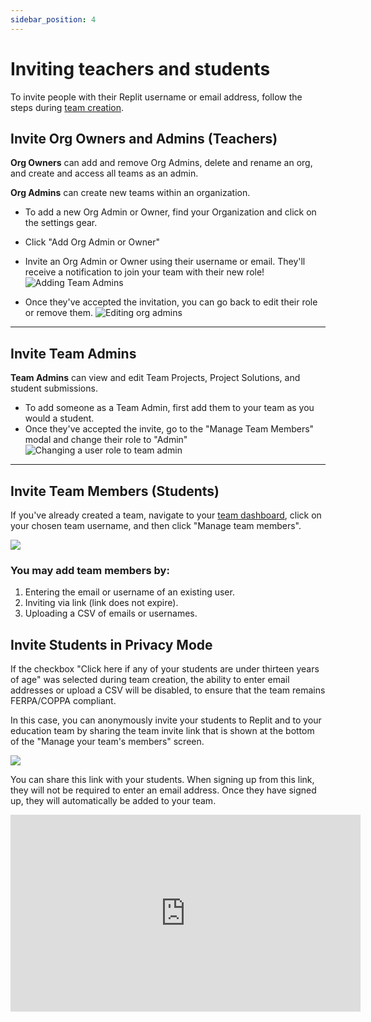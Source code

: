 ```yaml
---
sidebar_position: 4
---
```


# Inviting teachers and students

To invite people with their Replit username or email address, follow the steps during [team creation](/teams-edu/intro-teams-education).

## Invite Org Owners and Admins (Teachers)

**Org Owners** can add and remove Org Admins, delete and rename an org, and create and access all teams as an admin.

**Org Admins** can create new teams within an organization.

- To add a new Org Admin or Owner, find your Organization and click on the settings gear.
- Click "Add Org Admin or Owner"
- Invite an Org Admin or Owner using their username or email. They'll receive a notification to join your team with their new role!
  ![Adding Team Admins](https://docimg.replit.com/images/teamsForEducation/inviting-users/add_org_admin.gif)

- Once they've accepted the invitation, you can go back to edit their role or remove them.
  ![Editing org admins](https://docimg.replit.com/images/teamsForEducation/inviting-users/edit_org_admin.gif)

---

## Invite Team Admins

**Team Admins** can view and edit Team Projects, Project Solutions, and student submissions.

- To add someone as a Team Admin, first add them to your team as you would a student.
- Once they've accepted the invite, go to the "Manage Team Members" modal and change their role to "Admin"
  ![Changing a user role to team admin](https://docimg.replit.com/images/teamsForEducation/inviting-users/add_team_admin.gif)

---

## Invite Team Members (Students)

If you've already created a team, navigate to your [team dashboard](https://replit.com/teams), click on your chosen team username, and then click "Manage team members".

![](https://docimg.replit.com/images/teamsForEducation/manageTeamMembers.png)

### You may add team members by:

1. Entering the email or username of an existing user.
2. Inviting via link (link does not expire).
3. Uploading a CSV of emails or usernames.

## Invite Students in Privacy Mode

If the checkbox "Click here if any of your students are under thirteen years of age" was selected during team creation, the ability to enter email addresses or upload a CSV will be disabled, to ensure that the team remains FERPA/COPPA compliant.

In this case, you can anonymously invite your students to Replit and to your education team by sharing the team invite link that is shown at the bottom of the "Manage your team's members" screen.

![](https://docimg.replit.com/images/teamsForEducation/privacy-invite-new.png)

You can share this link with your students. When signing up from this link, they will not be required to enter an email address. Once they have signed up, they will automatically be added to your team.

<iframe width="560" height="315" src="https://www.youtube.com/embed/y4a0kN3TS2I" title="YouTube video player" frameborder="0" allow="accelerometer; autoplay; clipboard-write; encrypted-media; gyroscope; picture-in-picture" allowfullscreen></iframe>
